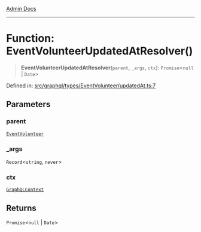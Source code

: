 [Admin Docs](/)

***

# Function: EventVolunteerUpdatedAtResolver()

> **EventVolunteerUpdatedAtResolver**(`parent`, `_args`, `ctx`): `Promise`\<`null` \| `Date`\>

Defined in: [src/graphql/types/EventVolunteer/updatedAt.ts:7](https://github.com/Sourya07/talawa-api/blob/61a1911602b2f0aac7635e08ae2918f4f768e8ff/src/graphql/types/EventVolunteer/updatedAt.ts#L7)

## Parameters

### parent

[`EventVolunteer`](../../EventVolunteer/type-aliases/EventVolunteer.md)

### \_args

`Record`\<`string`, `never`\>

### ctx

[`GraphQLContext`](../../../../context/type-aliases/GraphQLContext.md)

## Returns

`Promise`\<`null` \| `Date`\>
